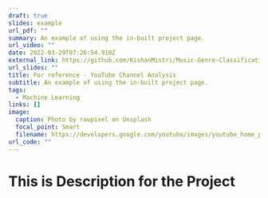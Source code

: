 ```yaml
---
draft: true
slides: example
url_pdf: ""
summary: An example of using the in-built project page.
url_video: ""
date: 2022-03-29T07:26:54.918Z
external_link: https://github.com/KishanMistri/Music-Genre-Classification/blob/master/README.md
url_slides: ""
title: For reference - YouTube Channel Analysis
subtitle: An example of using the in-built project page.
tags:
  - Machine Learning
links: []
image:
  caption: Photo by rawpixel on Unsplash
  focal_point: Smart
  filename: https://developers.google.com/youtube/images/youtube_home_page_analytics_api.png
url_code: ""
---
```


# This is Description for the Project
